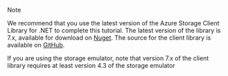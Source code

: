 >[!NOTE]
> We recommend that you use the latest version of the Azure Storage Client Library for .NET to complete this tutorial. The latest version of the library is 7.x, available for download on [Nuget](https://www.nuget.org/packages/WindowsAzure.Storage/). The source for the client library is available on [GitHub](https://github.com/Azure/azure-storage-net).
>
>If you are using the storage emulator, note that version 7.x of the client library requires at least version 4.3 of the storage emulator
